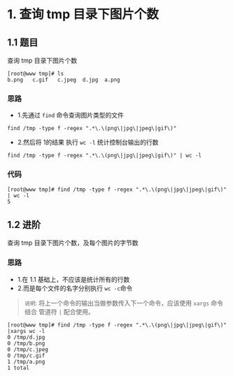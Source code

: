 # 1. 查询 tmp 目录下图片个数

## 1.1 题目
查询 tmp 目录下图片个数

```shell
[root@www tmp]# ls
b.png   c.gif   c.jpeg  d.jpg  a.png
```

### 思路
* 1.先通过 `find` 命令查询图片类型的文件
  
```shell
find /tmp -type f -regex ".*\.\(png\|jpg\|jpeg\|gif\)"
```
* 2.然后将 1的结果 执行 `wc -l` 统计控制台输出的行数

```shell
find /tmp -type f -regex ".*\.\(png\|jpg\|jpeg\|gif\)" | wc -l
```

### 代码
```shell
[root@www tmp]# find /tmp -type f -regex ".*\.\(png\|jpg\|jpeg\|gif\)" | wc -l
5
```


## 1.2 进阶

查询 tmp 目录下图片个数，及每个图片的字节数

### 思路
* 1.在 1.1 基础上，不应该是统计所有的行数
* 2.而是每个文件的名字分别执行 `wc -c`命令

> `说明`: 将上一个命令的输出当做参数传入下一个命令，应该使用 `xargs` 命令结合 管道符 `|` 配合使用。


```shell
[root@www tmp]# find /tmp -type f -regex ".*\.\(png\|jpg\|jpeg\|gif\)" |xargs wc -l
0 /tmp/d.jpg
0 /tmp/b.png
0 /tmp/c.jpeg
0 /tmp/c.gif
1 /tmp/a.png
1 total
```
